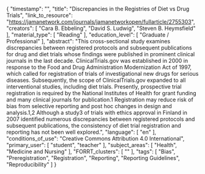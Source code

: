 {
    "timestamp": "",
    "title": "Discrepancies in the Registries of Diet vs Drug Trials",
    "link_to_resource": "https://jamanetwork.com/journals/jamanetworkopen/fullarticle/2755303",
    "creators": [
        "Cara B. Ebbeling",
        "David S. Ludwig",
        "Steven B. Heymsfield"
    ],
    "material_type": [
        "Reading"
    ],
    "education_level": [
        "Graduate / Professional"
    ],
    "abstract": "This cross-sectional study examines discrepancies between registered protocols and subsequent publications for drug and diet trials whose findings were published in prominent clinical journals in the last decade. ClinicalTrials.gov was established in 2000 in response to the Food and Drug Administration Modernization Act of 1997, which called for registration of trials of investigational new drugs for serious diseases. Subsequently, the scope of ClinicalTrials.gov expanded to all interventional studies, including diet trials. Presently, prospective trial registration is required by the National Institutes of Health for grant funding and many clinical journals for publication.1 Registration may reduce risk of bias from selective reporting and post hoc changes in design and analysis.1,2 Although a study3 of trials with ethics approval in Finland in 2007 identified numerous discrepancies between registered protocols and subsequent publications, the consistency of diet trial registration and reporting has not been well explored.",
    "language": [
        "en"
    ],
    "conditions_of_use": "Creative Commons Attribution 4.0 International",
    "primary_user": [
        "student",
        "teacher"
    ],
    "subject_areas": [
        "Health",
        "Medicine and Nursing"
    ],
    "FORRT_clusters": [
        ""
    ],
    "tags": [
        "Bias",
        "Preregistration",
        "Registration",
        "Reporting",
        "Reporting Guidelines",
        "Reproducibility"
    ]
}